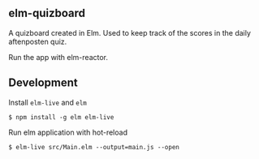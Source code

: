 ## elm-quizboard

A quizboard created in Elm. Used to keep track of the scores in the daily aftenposten quiz.

Run the app with elm-reactor.

## Development

Install `elm-live` and `elm`

```
$ npm install -g elm elm-live
```

Run elm application with hot-reload

```
$ elm-live src/Main.elm --output=main.js --open
```
